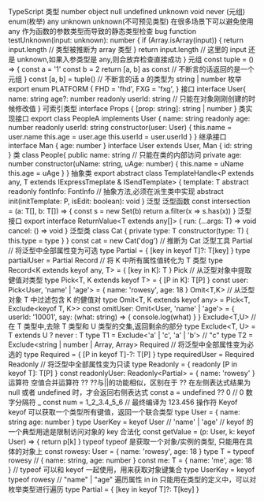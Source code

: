 TypeScript
类型
number object null undefined unknown void never (元组) enum(枚举) any
unknown
unknown(不可预见类型) 在很多场景下可以避免使用 any 作为函数的参数类型而导致的静态类型检查 bug
function testUnknown(input: unknown): number {
if (Array.isArray(input)) {
return input.length // 类型被推断为 array 类型
}
return input.length // 这里的 input 还是 unknown,如果入参类型是 any,则会放弃检查直接成功
}
元组
const tuple = () => {
const a = '1'
const b = 2
return [a, b] as const // 不断言的话返回的是一个元组
}
const [a, b] = tuple() // 不断言的话 a 的类型为 string | number
枚举
export enum PLATFORM {
FHD = 'fhd',
FXG = 'fxg',
}
接口
interface User{
name: string
age?: number
readonly userId: string // 只能在对象刚刚创建的时候修改值
}
可索引类型
interface Props {
[prop: string]: string | number
}
类实现接口
export class PeopleA implements User {
name: string
readonly age: number
readonly userId: string
constructor(user: User) {
this.name = user.name
this.age = user.age
this.userId = user.userId
}
}
继承接口
interface Man {
age: number
}
interface User extends User, Man {
id: string
}
类
class People{
public name: string // 只能在类的内部访问
private age: number
constructor(uName: string, uAge: number) {
this.name = uName
this.age = uAge
}
}
抽象类
export abstract class TemplateHandle<P extends any, T extends IExpressTmeplate & ISendTemplate> {
template: T
abstract readonly fontInfo: FontInfo
// 抽象方法,必须在派生类中实现
abstract init(initTemplate: P, isEdit: boolean): void
}
泛型
泛型函数
const intersection = <T>(a: T[], b: T[]) => {
const s = new Set(b)
return a.filter(x => s.has(x))
}
泛型接口
export interface ReturnValue<T extends any[]> {
run: (...args: T) => void
cancel: () => void
}
泛型类
class Cat<T> {
private type: T
constructor(type: T) {
this.type = type
}
}
const cat = new Cat('dog') // 推断为 Cat<string>
泛型工具
Partial
// 将泛型中全部属性变为可选
type Partial<T> = {
[key in keyof T]?: T[key]
}
type partialUser = Partial<User>
Record
// 将 K 中所有属性值转化为 T 类型
type Record<K extends keyof any, T> = {
[key in K]: T
}
Pick
// 从泛型对象中提取健值对类型
type Pick<T, K extends keyof T> = {
[P in K]: T[P]
}
const user: Pick<User, 'name' | 'age'> = { name: 'rowesy', age: 18 }
Omit<T,K>
// 从泛型对象 T 中过滤包含 K 的健值对
type Omit<T, K extends keyof any> = Pick<T, Exclude<keyof T, K>>
const omitUser: Omit<User, 'name' | 'age'> = {
userId: '10001',
say: (what: string) => {
console.log(what)
}
}
Exclude<T,U>
// 在 T 类型中,去除 T 类型和 U 类型的交集,返回剩余的部分
type Exclude<T, U> = T extends U ? never : T
type T1 = Exclude<'a' | 'c', 'a' | 'b'> // "c"
type T2<T> = Exclude<string | number | Array<T>, Array<T>>
Required
// 将泛型中全部属性变为必选的
type Required<T> = {
[P in keyof T]-?: T[P]
}
type requiredUser = Required<User>
Readonly
// 将泛型中全部属性变为只读
type Readonly<T> = {
readonly [P in keyof T]: T[P]
}
const readonlyUser: Readonly<Partial<User>> = {
name: 'rowesy'
}
运算符
空值合并运算符 ??
??与||的功能相似，区别在于 ?? 在左侧表达式结果为 null 或者 undefined 时，才会返回右侧表达式 const a = undefined ?? 0 // 0
数字分隔符 \_
const num = 1_2_3.4_5_6 // 最终编译为 123.456
操作符
Keyof
keyof 可以获取一个类型所有键值，返回一个联合类型
type User = {
name: string
age: number
}
type UserKey = keyof User // 'name' | 'age'
// keyof 的一个典型用途是限制访问对象的 key 合法化
const getValue = (p: User, k: keyof User) => {
return p[k]
}
typeof
typeof 是获取一个对象/实例的类型, 只能用在具体的对象上
const rowesy: User = { name: 'rowesy', age: 18 }
type T = typeof rowesy // { name: string, age: number }
const me: T = { name: 'me', age: 18 }
// typeof 可以和 keyof 一起使用，用来获取对象键集合
type UserKey = keyof typeof rowesy // "name" | "age"
遍历属性 in
in 只能用在类型的定义中，可以对枚举类型进行遍历
type Partial<T> = {
[key in keyof T]?: T[key]
}
